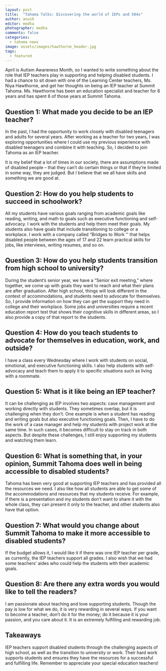 ```yaml
---
layout: post
title:  "Tahoma Talks: Discovering the world of IEPs and 504s"
author: anush
editor: medha
photographer: medha
comments: false
categories:
  - tahoma news
image: assets/images/hawthorne_header.jpg
tags:
  - featured
---
```


April is Autism Awareness Month, so I wanted to write something about the role that IEP teachers play in supporting and helping disabled students. I had a chance to sit down with one of the Learning Center teachers, Ms. Niya Hawthorne, and get her thoughts on being an IEP teacher at Summit Tahoma. Ms. Hawthorne has been an education specialist and teacher for 8 years and has spent 6 of those years at Summit Tahoma. 

## Question 1: What made you decide to be an IEP teacher? 

In the past, I had the opportunity to work closely with disabled teenagers and adults for several years. After working as a teacher for two years, I was exploring opportunities where I could use my previous experience with disabled teenagers and combine it with teaching. So, I decided to join Tahoma as an IEP teacher. 

It is my belief that a lot of times in our society, there are assumptions made of disabled people – that they can’t do certain things or that if they’re limited in some way, they are judged. But I believe that we all have skills and something we are good at.

## Question 2: How do you help students to succeed in schoolwork?

All my students have various goals ranging from academic goals like reading, writing, and math to goals such as executive functioning and self-advocacy. I work with the students and help them meet their goals. My students also have goals that include transitioning to college or a workplace. I work with a company called “Bridges to Work '' that helps disabled people between the ages of 17 and 22 learn practical skills for jobs, like interviews, writing resumes, and so on.

## Question 3: How do you help students transition from high school to university?

During the student’s senior year, we have a “Senior exit meeting,” where together, we come up with goals they want to reach and what their plans are after graduation. After high school, things will look different in the context of accommodations, and students need to advocate for themselves. So, I provide information on how they can get the support they need in college and their workplace. Some jobs and universities require a recent education report test that shows their cognitive skills in different areas, so I also provide a copy of that report to the students.

## Question 4: How do you teach students to advocate for themselves in education, work, and outside?

I have a class every Wednesday where I work with students on social, emotional, and executive functioning skills. I also help students with self-advocacy and teach them to apply it to specific situations such as living with a roommate. 

## Question 5: What is it like being an IEP teacher?

It can be challenging as IEP involves two aspects: case management and working directly with students. They sometimes overlap, but it is challenging when they don’t. One example is when a student has reading and writing goals but also executive functioning goals. Then, I have to do the work of a case manager and help my students with project work at the same time. In such cases, it becomes difficult to stay on track in both aspects. But despite these challenges, I still enjoy supporting my students and watching them learn.

## Question 6: What is something that, in your opinion, Summit Tahoma does well in being accessible to disabled students?

Tahoma has been very good at supporting IEP teachers and has provided all the resources we need. I also like how all students are able to get some of the accommodations and resources that my students receive. For example, if there is a presentation and my students don’t want to share it with the whole class, they can present it only to the teacher, and other students also have that option. 

## Question 7: What would you change about Summit Tahoma to make it more accessible to disabled students? 

If the budget allows it, I would like it if there was one IEP teacher per grade, as currently, the IEP teachers support all grades. I also wish that we had some teachers’ aides who could help the students with their academic goals. 

## Question 8: Are there any extra words you would like to tell the readers?

I am passionate about teaching and love supporting students. Though the pay is low for what we do, it is very rewarding in several ways. If you want to become a teacher, don’t do it for the money; do it because it is your passion, and you care about it. It is an extremely fulfilling and rewarding job.

## Takeaways

IEP teachers support disabled students through the challenging aspects of high school, as well as the transition to university or work. Their hard work supports students and ensures they have the resources for a successful and fulfilling life. Remember to appreciate your special education teachers!